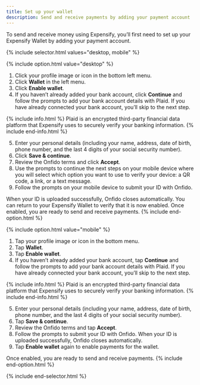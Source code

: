 ```yaml
---
title: Set up your wallet
description: Send and receive payments by adding your payment account
---
```

<div id="new-expensify" markdown="1">
To send and receive money using Expensify, you’ll first need to set up your Expensify Wallet by adding your payment account. 

{% include selector.html values="desktop, mobile" %}

{% include option.html value="desktop" %}
1. Click your profile image or icon in the bottom left menu.
2. Click **Wallet** in the left menu. 
3. Click **Enable wallet**.
4. If you haven’t already added your bank account, click **Continue** and follow the prompts to add your bank account details with Plaid. If you have already connected your bank account, you’ll skip to the next step.

{% include info.html %}
Plaid is an encrypted third-party financial data platform that Expensify uses to securely verify your banking information.
{% include end-info.html %}

5. Enter your personal details (including your name, address, date of birth, phone number, and the last 4 digits of your social security number). 
6. Click **Save & continue**.
7. Review the Onfido terms and click **Accept**.
8. Use the prompts to continue the next steps on your mobile device where you will select which option you want to use to verify your device: a QR code, a link, or a text message.
9. Follow the prompts on your mobile device to submit your ID with Onfido.

When your ID is uploaded successfully, Onfido closes automatically. You can return to your Expensify Wallet to verify that it is now enabled. Once enabled, you are ready to send and receive payments. 
{% include end-option.html %}

{% include option.html value="mobile" %}
1. Tap your profile image or icon in the bottom menu.
2. Tap **Wallet**. 
3. Tap **Enable wallet**.
4. If you haven’t already added your bank account, tap **Continue** and follow the prompts to add your bank account details with Plaid. If you have already connected your bank account, you’ll skip to the next step.

{% include info.html %}
Plaid is an encrypted third-party financial data platform that Expensify uses to securely verify your banking information.
{% include end-info.html %}

5. Enter your personal details (including your name, address, date of birth, phone number, and the last 4 digits of your social security number). 
6. Tap **Save & continue**.
7. Review the Onfido terms and tap **Accept**.
8. Follow the prompts to submit your ID with Onfido. When your ID is uploaded successfully, Onfido closes automatically. 
9. Tap **Enable wallet** again to enable payments for the wallet.

Once enabled, you are ready to send and receive payments. 
{% include end-option.html %}

{% include end-selector.html %}

</div>

